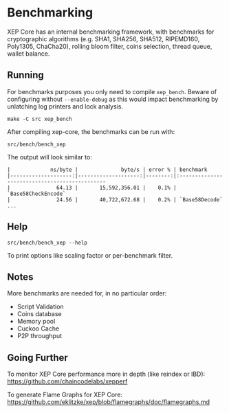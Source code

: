 Benchmarking
============

XEP Core has an internal benchmarking framework, with benchmarks
for cryptographic algorithms (e.g. SHA1, SHA256, SHA512, RIPEMD160, Poly1305, ChaCha20), rolling bloom filter, coins selection,
thread queue, wallet balance.

Running
---------------------

For benchmarks purposes you only need to compile `xep_bench`. Beware of configuring without `--enable-debug` as this would impact
benchmarking by unlatching log printers and lock analysis.

    make -C src xep_bench

After compiling xep-core, the benchmarks can be run with:

    src/bench/bench_xep

The output will look similar to:
```
|             ns/byte |              byte/s | error % | benchmark
|--------------------:|--------------------:|--------:|:----------------------------------------------
|               64.13 |       15,592,356.01 |    0.1% | `Base58CheckEncode`
|               24.56 |       40,722,672.68 |    0.2% | `Base58Decode`
...
```

Help
---------------------

    src/bench/bench_xep --help

To print options like scaling factor or per-benchmark filter.

Notes
---------------------
More benchmarks are needed for, in no particular order:
- Script Validation
- Coins database
- Memory pool
- Cuckoo Cache
- P2P throughput

Going Further
--------------------

To monitor XEP Core performance more in depth (like reindex or IBD): https://github.com/chaincodelabs/xepperf

To generate Flame Graphs for XEP Core: https://github.com/eklitzke/xep/blob/flamegraphs/doc/flamegraphs.md
